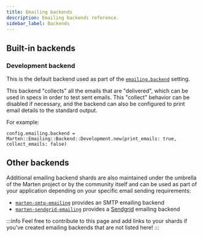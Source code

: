 ```yaml
---
title: Emailing backends
description: Emailing backends reference.
sidebar_label: Backends
---
```


## Built-in backends

### Development backend

This is the default backend used as part of the [`emailing.backend`](../development/reference/settings#backend-1) setting.

This backend "collects" all the emails that are "delivered", which can be used in specs in order to test sent emails. This "collect" behavior can be disabled if necessary, and the backend can also be configured to print email details to the standard output.

For example:

```crystal
config.emailing.backend = Marten::Emailing::Backend::Development.new(print_emails: true, collect_emails: false)
```

## Other backends

Additional emailing backend shards are also maintained under the umbrella of the Marten project or by the community itself and can be used as part of your application depending on your specific email sending requirements:

* [`marten-smtp-emailing`](https://github.com/martenframework/marten-smtp-emailing) provides an SMTP emailing backend
* [`marten-sendgrid-emailing`](https://github.com/martenframework/marten-sendgrid-emailing) provides a [Sendgrid](https://sendgrid.com/) emailing backend

:::info
Feel free to contribute to this page and add links to your shards if you've created emailing backends that are not listed here!
:::
